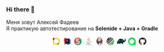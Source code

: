### Hi there 👋
Меня зовут Алексей Фадеев </br>
Я практикую автотестирование на 
<b>Selenide + Java + Gradle</b> </br>

<p  align="center">
<code><img width="5%" title="Allure Report" src="icon/logo/Allure.svg"></code>
<code><img width="5%" title="IntelliJ IDEA" src="icon/logo/Idea.svg"></code>
<code><img width="5%" title="Junit5" src="icon/logo/Junit5.svg"></code>
<code><img width="5%" title="Java" src="icon/logo/Java.svg"></code>
<code><img width="5%" title="Jenkins" src="icon/logo/Jenkins.svg"></code>
<code><img width="5%" title="RestAssured" src="icon/logo/RestAssured.svg"></code>
<code><img width="5%" title="Gradle" src="icon/logo/Gradle.svg"  /></code>
<code><img width="5%" title="Allure TestOps" src="icon/logo/Allure_TO.svg"></code>
<code><img width="5%" title="GitHub" src="icon/logo/GitHub.svg"></code>
</p>

